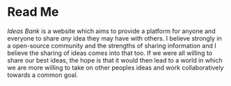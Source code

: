 Read Me
=======

*Ideas Bank* is a website which aims to provide a platform for anyone and everyone to share _any_ idea they may have with others. I believe strongly in a open-source community and the strengths of sharing information and I believe the sharing of ideas comes into that too. If we were all willing to share our best ideas, the hope is that it would then lead to a world in which we are more willing to take on other peoples ideas and work collaboratively towards a common goal.